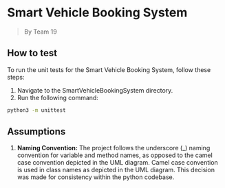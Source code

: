# Smart Vehicle Booking System

> By Team 19

## How to test

To run the unit tests for the Smart Vehicle Booking System, follow these steps:

1. Navigate to the SmartVehicleBookingSystem directory.
2. Run the following command:

```bash
python3 -m unittest
```

## Assumptions

1. **Naming Convention:** The project follows the underscore (_) naming convention for variable and method names,
as opposed to the camel case convention depicted in the UML diagram. Camel case convention is used in class names as depicted
in the UML diagram. This decision was made for consistency within the python codebase.
